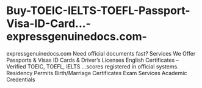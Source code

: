 # Buy-TOEIC-IELTS-TOEFL-Passport-Visa-ID-Card...-expressgenuinedocs.com-
expressgenuinedocs.com  Need official documents fast?   Services We Offer Passports &amp; Visas  ID Cards &amp; Driver’s Licenses  English Certificates – Verified TOEIC, TOEFL, IELTS ...scores registered in official systems. Residency Permits  Birth/Marriage Certificates  Exam Services Academic Credentials 
